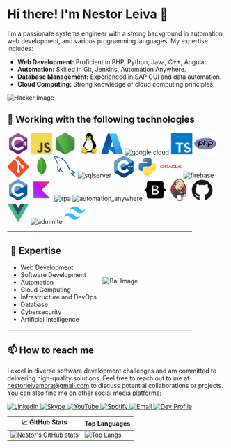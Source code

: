 # Hi there! I'm Nestor Leiva 👋

I'm a passionate systems engineer with a strong background in automation, web development, and various programming languages. My expertise includes:

- **Web Development:** Proficient in PHP, Python, Java, C++, Angular.
- **Automation:** Skilled in Git, Jenkins, Automation Anywhere.
- **Database Management:** Experienced in SAP GUI and data automation.
- **Cloud Computing:** Strong knowledge of cloud computing principles.

<p align="left">
<img src="https://img.freepik.com/fotos-premium/joven-hacker-pirateando-sistema-red-computadora-portatil_814249-990.jpg?w=1060" alt="Hacker Image" style="width: 75%; height: 300px; object-fit: contain">
</p>

## 💼 Working with the following technologies</h3>
<p align="left">
    <img src="https://raw.githubusercontent.com/devicons/devicon/master/icons/csharp/csharp-original.svg" alt="csharp" width="50" height="50" /> 
    <img src="https://raw.githubusercontent.com/devicons/devicon/master/icons/javascript/javascript-original.svg" alt="javascript" width="50" height="50" />
    <img src="https://raw.githubusercontent.com/devicons/devicon/master/icons/nodejs/nodejs-original.svg" alt="nodejs" width="50" height="50" /> 
    <img src="https://raw.githubusercontent.com/devicons/devicon/master/icons/linux/linux-original.svg" alt="linux" width="50" height="50" /> 
    <img src="https://raw.githubusercontent.com/devicons/devicon/master/icons/azure/azure-original.svg" alt="azure" width="50" height="50" />
    <img src="https://cdn.jsdelivr.net/gh/devicons/devicon/icons/googlecloud/googlecloud-original.svg" alt="google cloud" width="50" height="50" />
    <img src="https://raw.githubusercontent.com/devicons/devicon/master/icons/typescript/typescript-original.svg" alt="typescript" width="50" height="50" /> 
    <img src="https://raw.githubusercontent.com/devicons/devicon/master/icons/php/php-original.svg" alt="php" width="50" height="50" /> 
    <img src="https://raw.githubusercontent.com/devicons/devicon/master/icons/git/git-original.svg" alt="git" width="50" height="50" />
    <img src="https://raw.githubusercontent.com/devicons/devicon/master/icons/mongodb/mongodb-original.svg" alt="mongodb" width="50" height="50" /> 
    <img src="https://raw.githubusercontent.com/devicons/devicon/master/icons/mysql/mysql-original.svg" alt="mysql" width="50" height="50" /> 
    <img src="https://cdn.jsdelivr.net/gh/devicons/devicon/icons/microsoftsqlserver/microsoftsqlserver-plain-wordmark.svg" alt="sqlserver" width="50" height="50" />
    <img src="https://raw.githubusercontent.com/devicons/devicon/master/icons/cplusplus/cplusplus-original.svg" alt="cplusplus" width="50" height="50" /> 
    <img src="https://raw.githubusercontent.com/devicons/devicon/master/icons/python/python-original.svg" alt="python" width="50" height="50" />
    <img src="https://raw.githubusercontent.com/devicons/devicon/master/icons/oracle/oracle-original.svg" alt="oracle" width="50" height="50" />
    <img src="https://www.vectorlogo.zone/logos/firebase/firebase-icon.svg" alt="firebase" width="50" height="50" />
    <img src="https://raw.githubusercontent.com/devicons/devicon/master/icons/c/c-original.svg" alt="c" width="50" height="50" />
    <img src="https://raw.githubusercontent.com/devicons/devicon/master/icons/kotlin/kotlin-original.svg" alt="kotlin" width="50" height="50" />
    <img src="https://cdn.springpeople.com/media/Introduction%20to%20RPA.png" alt="rpa" width="50" height="50" />
    <img src="https://logowik.com/content/uploads/images/automation-anywhere1292.logowik.com.webp" alt="automation_anywhere" width="50" height="50" />
    <img src="https://raw.githubusercontent.com/devicons/devicon/master/icons/bootstrap/bootstrap-plain.svg" alt="bootstrap" width="50" height="50" />
    <img src="https://raw.githubusercontent.com/devicons/devicon/master/icons/jenkins/jenkins-original.svg" alt="jenkins" width="50" height="50" />
    <img src="https://raw.githubusercontent.com/devicons/devicon/master/icons/github/github-original.svg" alt="github" width="50" height="50" />
    <img src="https://raw.githubusercontent.com/devicons/devicon/master/icons/vuejs/vuejs-original.svg" alt="vuejs" width="50" height="50" />
    <img src="https://adminlte.io/themes/v3/dist/img/AdminLTELogo.png" alt="adminlte" width="50" height="50" />
    <img src="https://raw.githubusercontent.com/devicons/devicon/master/icons/tailwindcss/tailwindcss-original.svg" alt="tailwindcss" width="50" height="50" />
</p>

<table>
  <tr>
    <td width="50%">
      <h2>🚀 Expertise</h2>
      <ul>
        <li>Web Development</li>
        <li>Software Development</li>
        <li>Automation</li>
        <li>Cloud Computing</li>
        <li>Infrastructure and DevOps</li>
        <li>Database</li>
        <li>Cybersecurity</li>
        <li>Artificial Intelligence</li>
      </ul>
    </td>
    <td>
      <img src="https://bai.biswashost.com/storage/blog/76522249.jpg" alt="Bai Image" style="width: 100%; height: auto;">
    </td>
  </tr>
</table>


## 📫 How to reach me
I excel in diverse software development challenges and am committed to delivering high-quality solutions. Feel free to reach out to me at [nestorleivamora@gmail.com](mailto:nestorleivamora@gmail.com) to discuss potential collaborations or projects. You can also find me on other social media platforms:

<p align="left">
  <a href="https://www.linkedin.com/in/nestor-leiva-0209a3175/" target="_blank">
    <img src="https://img.shields.io/badge/linkedin-%230077B5.svg?&style=for-the-badge&logo=linkedin&logoColor=white&color=071A2C" alt="LinkedIn" height="40" width="auto">
  </a>
  <a href="https://join.skype.com/invite/gJUZ6fipHNgG" target="_blank">
    <img src="https://img.shields.io/badge/skype-%2300AFF0.svg?&style=for-the-badge&logo=skype&logoColor=white" alt="Skype" height="40" width="auto">
  </a>
  <a href="https://www.youtube.com/@Nettocr14" target="_blank">
    <img src="https://img.shields.io/badge/youtube-%23FF0000.svg?&style=for-the-badge&logo=youtube&logoColor=white" alt="YouTube" height="40" width="auto">
  </a>
  <a href="https://open.spotify.com/user/netto14cr?si=d5f77eac525a4797" target="_blank">
    <img src="https://img.shields.io/badge/spotify-%231ED760.svg?&style=for-the-badge&logo=spotify&logoColor=white" alt="Spotify" height="40" width="auto">
  </a>
  <a href="mailto:nestorleivamora@gmail.com">
    <img src="https://img.shields.io/badge/Email-%231E90FF.svg?&style=for-the-badge&logo=gmail&logoColor=white" alt="Email" height="40" width="auto">
  </a>
    <a href="https://dev.to/netto14cr">
    <img src="https://d2fltix0v2e0sb.cloudfront.net/dev-badge.svg" alt="Dev Profile" height="40" width="auto">
  </a>
</p>

| 📈 GitHub Stats                                                                                                   | Top Languages                                                                                                      |
|------------------------------------------------------------------------------------------------------------------|--------------------------------------------------------------------------------------------------------------------|
| [![Nestor's GitHub stats](https://github-readme-stats.vercel.app/api?username=netto14cr&show_icons=true&theme=radical)](https://github.com/netto14cr/github-readme-stats) | [![Top Langs](https://github-readme-stats.vercel.app/api/top-langs/?username=netto14cr&layout=compact&theme=radical)](https://github.com/netto14cr/github-readme-stats) |
